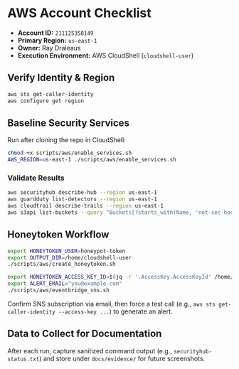 # AWS Account Checklist

- **Account ID:** `211125358149`
- **Primary Region:** `us-east-1`
- **Owner:** Ray Draleaus
- **Execution Environment:** AWS CloudShell (`cloudshell-user`)

## Verify Identity & Region

```bash
aws sts get-caller-identity
aws configure get region
```

## Baseline Security Services

Run after cloning the repo in CloudShell:

```bash
chmod +x scripts/aws/enable_services.sh
AWS_REGION=us-east-1 ./scripts/aws/enable_services.sh
```

### Validate Results

```bash
aws securityhub describe-hub --region us-east-1
aws guardduty list-detectors --region us-east-1
aws cloudtrail describe-trails --region us-east-1
aws s3api list-buckets --query "Buckets[?starts_with(Name, 'net-sec-honeypot-log')].Name"
```

## Honeytoken Workflow

```bash
export HONEYTOKEN_USER=honeypot-token
export OUTPUT_DIR=/home/cloudshell-user
./scripts/aws/create_honeytoken.sh

export HONEYTOKEN_ACCESS_KEY_ID=$(jq -r '.AccessKey.AccessKeyId' /home/cloudshell-user/honeytoken-${HONEYTOKEN_USER}.json)
export ALERT_EMAIL="you@example.com"
./scripts/aws/eventbridge_sns.sh
```

Confirm SNS subscription via email, then force a test call (e.g., `aws sts get-caller-identity --access-key ...`) to generate an alert.

## Data to Collect for Documentation

After each run, capture sanitized command output (e.g., `securityhub-status.txt`) and store under `docs/evidence/` for future screenshots.
